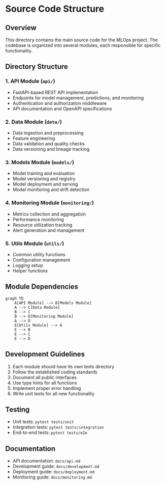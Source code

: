 # Source Code Structure

## Overview
This directory contains the main source code for the MLOps project. The codebase is organized into several modules, each responsible for specific functionality.

## Directory Structure

### 1. API Module (`api/`)
- FastAPI-based REST API implementation
- Endpoints for model management, predictions, and monitoring
- Authentication and authorization middleware
- API documentation and OpenAPI specifications

### 2. Data Module (`data/`)
- Data ingestion and preprocessing
- Feature engineering
- Data validation and quality checks
- Data versioning and lineage tracking

### 3. Models Module (`models/`)
- Model training and evaluation
- Model versioning and registry
- Model deployment and serving
- Model monitoring and drift detection

### 4. Monitoring Module (`monitoring/`)
- Metrics collection and aggregation
- Performance monitoring
- Resource utilization tracking
- Alert generation and management

### 5. Utils Module (`utils/`)
- Common utility functions
- Configuration management
- Logging setup
- Helper functions

## Module Dependencies
```mermaid
graph TD
    A[API Module] --> B[Models Module]
    A --> C[Data Module]
    B --> C
    B --> D[Monitoring Module]
    A --> D
    E[Utils Module] --> A
    E --> B
    E --> C
    E --> D
```

## Development Guidelines
1. Each module should have its own tests directory
2. Follow the established coding standards
3. Document all public interfaces
4. Use type hints for all functions
5. Implement proper error handling
6. Write unit tests for all new functionality

## Testing
- Unit tests: `pytest tests/unit`
- Integration tests: `pytest tests/integration`
- End-to-end tests: `pytest tests/e2e`

## Documentation
- API documentation: `docs/api.md`
- Development guide: `docs/development.md`
- Deployment guide: `docs/deployment.md`
- Monitoring guide: `docs/monitoring.md` 